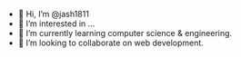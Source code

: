 - 👋 Hi, I’m @jash1811
- 👀 I’m interested in ...
- 🌱 I’m currently learning computer science & engineering.
- 💞️ I’m looking to collaborate on web development.


<!---
jash1811/jash1811 is a ✨ special ✨ repository because its `README.md` (this file) appears on your GitHub profile.
You can click the Preview link to take a look at your changes.
--->
